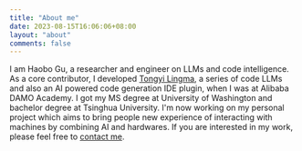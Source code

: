 ```yaml
---
title: "About me"
date: 2023-08-15T16:06:06+08:00
layout: "about"
comments: false
---
```


I am Haobo Gu, a researcher and engineer on LLMs and code intelligence. As a core contributor, I developed [Tongyi Lingma](https://tongyi.aliyun.com/lingma), a series of code LLMs and also an AI powered code generation IDE plugin, when I was at Alibaba DAMO Academy. I got my MS degree at University of Washington and bachelor degree at Tsinghua University. I'm now working on my personal project which aims to bring people new experience of interacting with machines by combining AI and hardwares. If you are interested in my work, please feel free to [contact me](mailto:haobogu@outlook.com).  

